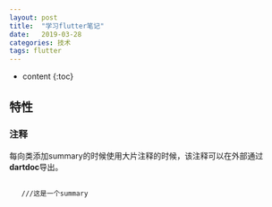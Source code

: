 ```yaml
---
layout: post
title:  "学习flutter笔记"
date:   2019-03-28
categories: 技术
tags: flutter
---
```


* content
{:toc}

 ## 特性

 ### 注释
 每向类添加summary的时候使用大片注释的时候，该注释可以在外部通过**dartdoc**导出。

 ```

    ///这是一个summary

 ``` 


 